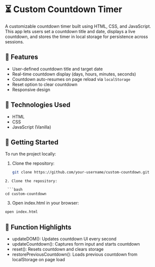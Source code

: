 # ⏳ Custom Countdown Timer

A customizable countdown timer built using HTML, CSS, and JavaScript. This app lets users set a countdown title and date, displays a live countdown, and stores the timer in local storage for persistence across sessions.

## 🔧 Features

- User-defined countdown title and target date
- Real-time countdown display (days, hours, minutes, seconds)
- Countdown auto-resumes on page reload via `localStorage`
- Reset option to clear countdown
- Responsive design

## 🧠 Technologies Used

- HTML
- CSS
- JavaScript (Vanilla)

## 🚀 Getting Started

To run the project locally:

1. Clone the repository:

   ```bash
   git clone https://github.com/your-username/custom-countdown.git
  ```
2. Clone the repository:

   ```bash
cd custom-countdown
  ```

3. Open index.html in your browser:

```bash
open index.html
  ```

## 🎯 Function Highlights

- updateDOM(): Updates countdown UI every second
- updateCountdown(): Captures form input and starts countdown
- reset(): Resets countdown and clears storage
- restorePreviousCountdown(): Loads previous countdown from localStorage on page load

